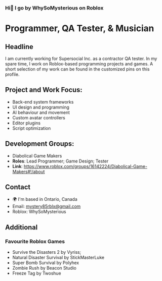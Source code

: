 ### Hi👋 I go by WhySoMysterious on Roblox

# Programmer, QA Tester, & Musician

## Headline
I am currently working for Supersocial Inc. as a contractor QA tester. In my spare time, I work on Roblox-based programming projects and games.
A short selection of my work can be found in the customized pins on this profile.

## Project and Work Focus:
- Back-end system frameworks
- UI design and programming
- AI behaviour and movement
- Custom avatar controllers
- Editor plugins
- Script optimization  

## Development Groups:
- Diabolical Game Makers
- **Roles**: Lead Programmer; Game Design; Tester
- **Link**: https://www.roblox.com/groups/16142224/Diabolical-Game-Makers#!/about

## Contact
- 🌍 I'm based in Ontario, Canada
- Email: mystery85rblx@gmail.com
- Roblox: WhySoMysterious
  
## Additional

### Favourite Roblox Games 
- Survive the Disasters 2 by Vyriss;
- Natural Disaster Survival by StickMasterLuke
- Super Bomb Survival by Polyhex
- Zombie Rush by Beacon Studio
- Freeze Tag by Twoshue
